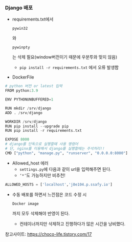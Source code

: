 ### Django 배포

- requirements.txt에서 

  ```
  pywin32
  ```

   와 

  ```
  pywinpty
  ```

  는 삭제 필요(window버전이기 때문에 우분투와 맞지 않음)

  - `pip install -r requirements.txt` 에서 오류 발생함

- DockerFile

```python
# python 버전 or latest 입력
FROM python:3.9

ENV PYTHONUNBUFFERED=1

RUN mkdir /srv/django
ADD . /srv/django

WORKDIR /srv/django
RUN pip install --upgrade pip
RUN pip install -r requirements.txt

EXPOSE 8000
# django를 단독으로 실행할때 사용 명령어
# 단, nginx를 이용해서 django를 실행할때는 주석처리!!
CMD ["python", "manage.py", "runserver", "0.0.0.0:8000"]
```

- Allowed_host 에러
  - `settings.py`에 다음과 같이 url을 입력해주면 된다.
  - `‘*’`도 가능하지만 비추천!

```python
ALLOWED_HOSTS = ['localhost','j8e104.p.ssafy.io']
```

- 수동 배포를 하면서 느낀점은 코드 수정 시 

  ```
  Docker image
  ```

  까지 모두 삭제해야 반영이 된다.

  - 컨테이너까지만 삭제하고 진행하다가 많은 시간을 낭비했다.

참고사이트: https://choco-life.tistory.com/17